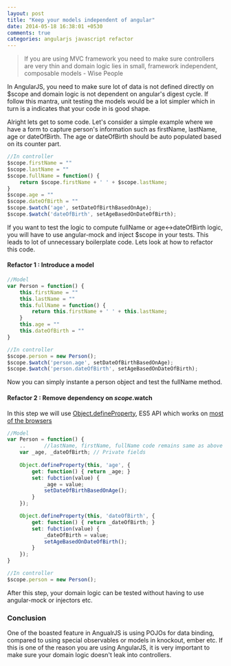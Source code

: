 ```yaml
---
layout: post
title: "Keep your models independent of angular"
date: 2014-05-18 16:38:01 +0530
comments: true
categories: angularjs javascript refactor
---
```


> If you are using MVC framework you need to make sure controllers are very thin and domain logic lies in small, framework independent, composable models - Wise People

In AngularJS, you need to make sure lot of data is not defined directly on $scope and domain logic is not dependent on angular's digest cycle. If follow this mantra, unit testing the models would be a lot simpler which in turn is a indicates that your code in is good shape.

<!-- More -->

Alright lets get to some code. Let's consider a simple example where we have a form to capture person's information such as firstName, lastName, age or dateOfBirth. The age or dateOfBirth should be auto populated based on its counter part.

```js Bad code
//In controller
$scope.firstName = ""
$scope.lastName = ""
$scope.fullName = function() { 
	return $scope.firstName + ' ' + $scope.lastName; 
}
$scope.age = ""
$scope.dateOfBirth = ""
$scope.$watch('age', setDateOfBirthBasedOnAge);
$scope.$watch('dateOfBirth', setAgeBasedOnDateOfBirth);
```

If you want to test the logic to compute fullName or age<->dateOfBirth logic, you will have to use angular-mock and inject $scope in your tests. This leads to lot of unnecessary boilerplate code. Lets look at how to refactor this code.

#### Refactor 1 : Introduce a model

```js
//Model
var Person = function() {
	this.firstName = ""
	this.lastName = ""
	this.fullName = function() { 
		return this.firstName + ' ' + this.lastName; 
	}
	this.age = ""
	this.dateOfBirth = ""
}

//In controller
$scope.person = new Person();
$scope.$watch('person.age', setDateOfBirthBasedOnAge);
$scope.$watch('person.dateOfBirth', setAgeBasedOnDateOfBirth);
```
Now you can simply instante a person object and test the fullName method.

#### Refactor 2 : Remove dependency on $scope.$watch

In this step we will use [Object.defineProperty](https://developer.mozilla.org/en-US/docs/Web/JavaScript/Reference/Global_Objects/Object/defineProperty), ES5 API which works on [most of the browsers](http://kangax.github.io/compat-table/es5/#Object.defineProperty)

```js
//Model
var Person = function() {
	..		//lastName, firstName, fullName code remains same as above
	var _age, _dateOfBirth; // Private fields
	
	Object.defineProperty(this, 'age', {
		get: function() { return _age; }
		set: fubction(value) {
			_age = value;
			setDateOfBirthBasedOnAge();
		}
	});

	Object.defineProperty(this, 'dateOfBirth', {
		get: function() { return _dateOfBirth; }
		set: fubction(value) {
			_dateOfBirth = value;
			setAgeBasedOnDateOfBirth();
		}
	});
}

//In controller
$scope.person = new Person();
```
After this step, your domain logic can be tested without having to use angular-mock or injectors etc.

### Conclusion

One of the boasted feature in AngualrJS is using POJOs for data binding, compared to using special observables or models  in knockout, ember etc. If this is one of the reason you are using AngularJS, it is very important to make sure your domain logic doesn't leak into controllers.